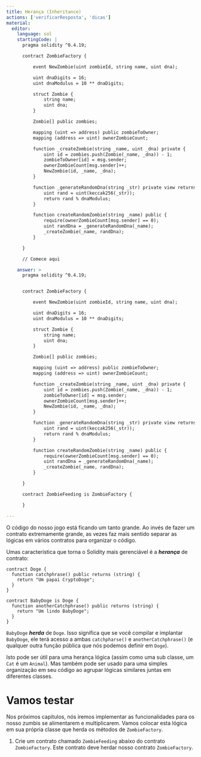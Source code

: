 ```yaml
---
title: Herança (Inheritance)
actions: ['verificarResposta', 'dicas']
material:
  editor:
    language: sol
    startingCode: |
      pragma solidity ^0.4.19;

      contract ZombieFactory {

          event NewZombie(uint zombieId, string name, uint dna);

          uint dnaDigits = 16;
          uint dnaModulus = 10 ** dnaDigits;

          struct Zombie {
              string name;
              uint dna;
          }

          Zombie[] public zombies;

          mapping (uint => address) public zombieToOwner;
          mapping (address => uint) ownerZombieCount;

          function _createZombie(string _name, uint _dna) private {
              uint id = zombies.push(Zombie(_name, _dna)) - 1;
              zombieToOwner[id] = msg.sender;
              ownerZombieCount[msg.sender]++;
              NewZombie(id, _name, _dna);
          }

          function _generateRandomDna(string _str) private view returns (uint) {
              uint rand = uint(keccak256(_str));
              return rand % dnaModulus;
          }

          function createRandomZombie(string _name) public {
              require(ownerZombieCount[msg.sender] == 0);
              uint randDna = _generateRandomDna(_name);
              _createZombie(_name, randDna);
          }

      }

      // Comece aqui

    answer: >
      pragma solidity ^0.4.19;


      contract ZombieFactory {

          event NewZombie(uint zombieId, string name, uint dna);

          uint dnaDigits = 16;
          uint dnaModulus = 10 ** dnaDigits;

          struct Zombie {
              string name;
              uint dna;
          }

          Zombie[] public zombies;

          mapping (uint => address) public zombieToOwner;
          mapping (address => uint) ownerZombieCount;

          function _createZombie(string _name, uint _dna) private {
              uint id = zombies.push(Zombie(_name, _dna)) - 1;
              zombieToOwner[id] = msg.sender;
              ownerZombieCount[msg.sender]++;
              NewZombie(id, _name, _dna);
          }

          function _generateRandomDna(string _str) private view returns (uint) {
              uint rand = uint(keccak256(_str));
              return rand % dnaModulus;
          }

          function createRandomZombie(string _name) public {
              require(ownerZombieCount[msg.sender] == 0);
              uint randDna = _generateRandomDna(_name);
              _createZombie(_name, randDna);
          }

      }

      contract ZombieFeeding is ZombieFactory {

      }

---
```


O código do nosso jogo está ficando um tanto grande. Ao invés de fazer um contrato extremamente grande, as vezes faz mais sentido separar as lógicas em vários contratos para organizar o código.

Umas característica que torna o Solidity mais gerenciável é a **_herança_** de contrato:

```
contract Doge {
  function catchphrase() public returns (string) {
    return "Um papai CryptoDoge";
  }
}

contract BabyDoge is Doge {
  function anotherCatchphrase() public returns (string) {
    return "Um lindo BabyDoge";
  }
}
```

`BabyDoge` **_herda_** de `Doge`. Isso significa que se você compilar e implantar `BabyDoge`, ele terá acesso a ambas `catchpharse()` e `anotherCatchphrase()` (e qualquer outra função pública que nós podemos definir em `Doge`).

Isto pode ser útil para uma herança lógica (assim como uma sub classe, um `Cat` é um `Animal`). Mas também pode ser usado para uma simples organização em seu código ao agrupar lógicas similares juntas em diferentes classes.

# Vamos testar

Nos próximos capítulos, nós iremos implementar as funcionalidades para os nosso zumbis se alimentarem e multiplicarem. Vamos colocar esta lógica em sua própria classe que herda os métodos de `ZombieFactory`.

1. Crie um contrato chamado `ZombieFeeding` abaixo do contrato `ZombieFactory`. Este contrato deve herdar nosso contrato `ZombieFactory`.
